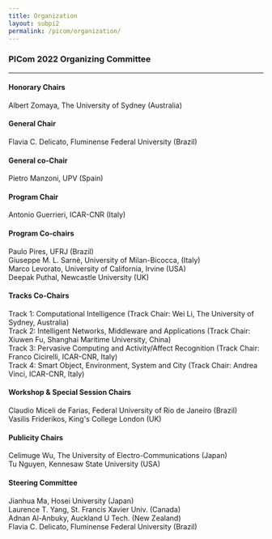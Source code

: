 ```yaml
---
title: Organization
layout: subpi2
permalink: /picom/organization/
---
```


<h3>PICom 2022 Organizing Committee</h3>
<hr/>

<h4>Honorary Chairs</h4>
Albert Zomaya, The University of Sydney (Australia)

<h4>General Chair</h4>
Flavia C. Delicato, Fluminense Federal University (Brazil)

<h4>General co-Chair</h4>
Pietro Manzoni, UPV (Spain)

<h4>Program Chair</h4>
Antonio Guerrieri, ICAR-CNR (Italy)

<h4>Program Co-chairs</h4>
Paulo Pires, UFRJ (Brazil)<br/>
Giuseppe M. L. Sarnè, University of Milan-Bicocca, (Italy)<br/>
Marco Levorato, University of California, Irvine (USA)<br/>
Deepak Puthal, Newcastle University (UK)

<h4>Tracks Co-Chairs</h4>
Track 1: Computational Intelligence (Track Chair: Wei Li, The University of Sydney, Australia)<br/>
Track 2: Intelligent Networks, Middleware and Applications (Track Chair: Xiuwen Fu, Shanghai Maritime University, China)<br/>
Track 3: Pervasive Computing and Activity/Affect Recognition (Track Chair: Franco Cicirelli, ICAR-CNR, Italy)<br/>
Track 4: Smart Object, Environment, System and City (Track Chair: Andrea Vinci, ICAR-CNR, Italy)

<h4>Workshop & Special Session Chairs</h4>
Claudio Miceli de Farias, Federal University of Rio de Janeiro (Brazil)<br/>
Vasilis Friderikos, King's College London (UK)

<h4>Publicity Chairs</h4>
Celimuge Wu, The University of Electro-Communications (Japan)<br/>
Tu Nguyen, Kennesaw State University (USA)

<h4>Steering Committee</h4>
Jianhua Ma, Hosei University (Japan)<br/>
Laurence T. Yang, St. Francis Xavier Univ. (Canada)<br/>
Adnan Al-Anbuky, Auckland U Tech. (New Zealand)<br/>
Flavia C. Delicato, Fluminense Federal University (Brazil)